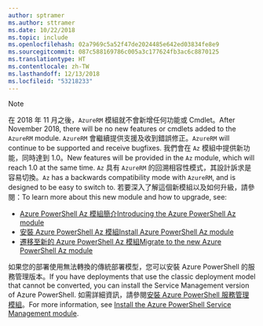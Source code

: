 ```yaml
---
author: sptramer
ms.author: sttramer
ms.date: 10/22/2018
ms.topic: include
ms.openlocfilehash: 02a7969c5a52f47de2024485e642ed03834fe8e9
ms.sourcegitcommit: 087c588169786c005a3c177624fb3ac6c8870125
ms.translationtype: HT
ms.contentlocale: zh-TW
ms.lasthandoff: 12/13/2018
ms.locfileid: "53218233"
---
```

> [!NOTE]
> 
> <span data-ttu-id="83e59-101">在 2018 年 11 月之後，`AzureRM` 模組就不會新增任何功能或 Cmdlet。</span><span class="sxs-lookup"><span data-stu-id="83e59-101">After November 2018, there will be no new features or cmdlets added to the `AzureRM` module.</span></span> <span data-ttu-id="83e59-102">`AzureRM` 會繼續提供支援及收到錯誤修正。</span><span class="sxs-lookup"><span data-stu-id="83e59-102">`AzureRM` will continue to be supported and receive bugfixes.</span></span> <span data-ttu-id="83e59-103">我們會在 `Az` 模組中提供新功能，同時達到 1.0。</span><span class="sxs-lookup"><span data-stu-id="83e59-103">New features will be provided in the `Az` module, which will reach 1.0 at the same time.</span></span> <span data-ttu-id="83e59-104">`Az` 具有 `AzureRM` 的回溯相容性模式，其設計訴求是容易切換。</span><span class="sxs-lookup"><span data-stu-id="83e59-104">`Az` has a backwards compatibility mode with `AzureRM`, and is designed to be easy to switch to.</span></span> <span data-ttu-id="83e59-105">若要深入了解這個新模組以及如何升級，請參閱：</span><span class="sxs-lookup"><span data-stu-id="83e59-105">To learn more about this new module and how to upgrade, see:</span></span>
>
> * [<span data-ttu-id="83e59-106">Azure PowerShell Az 模組簡介</span><span class="sxs-lookup"><span data-stu-id="83e59-106">Introducing the Azure PowerShell Az module</span></span>](/powershell/azure/new-azureps-module-az)
> * [<span data-ttu-id="83e59-107">安裝 Azure PowerShell Az 模組</span><span class="sxs-lookup"><span data-stu-id="83e59-107">Install Azure PowerShell Az module</span></span>](/powershell/azure/install-az-ps)
> * [<span data-ttu-id="83e59-108">遷移至新的 Azure PowerShell Az 模組</span><span class="sxs-lookup"><span data-stu-id="83e59-108">Migrate to the new Azure PowerShell Az module</span></span>](/powershell/azure/migrate-from-azurerm-to-az)
>
> <span data-ttu-id="83e59-109">如果您的部署使用無法轉換的傳統部署模型，您可以安裝 Azure PowerShell 的服務管理版本。</span><span class="sxs-lookup"><span data-stu-id="83e59-109">If you have deployments that use the classic deployment model that cannot be converted, you can install the Service Management version of Azure PowerShell.</span></span> <span data-ttu-id="83e59-110">如需詳細資訊，請參閱[安裝 Azure PowerShell 服務管理模組](/powershell/azure/servicemanagement/install-azure-ps)。</span><span class="sxs-lookup"><span data-stu-id="83e59-110">For more information, see [Install the Azure PowerShell Service Management module](/powershell/azure/servicemanagement/install-azure-ps).</span></span>
